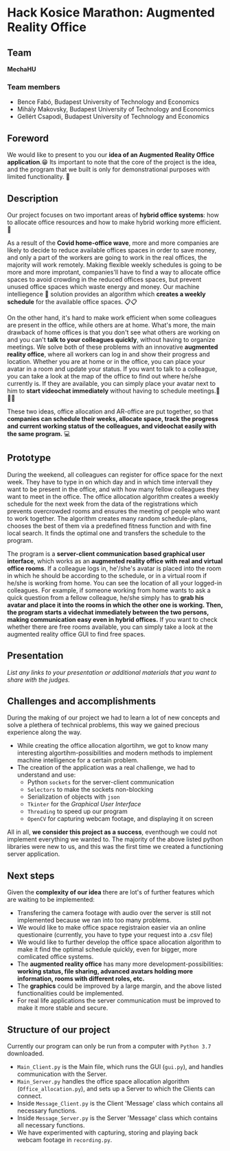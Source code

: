 # Hack Kosice Marathon: Augmented Reality Office

## Team

**MechaHU**

### Team members

- Bence Fabó, Budapest University of Technology and Economics
- Mihály Makovsky, Budapest University of Technology and Economics
- Gellért Csapodi, Budapest University of Technology and Economics

## Foreword

We would like to present to you our **idea of an Augmented Reality Office application**.😁 Its important to note that the core of the project is the idea, and the program that we built is only for demonstrational purposes with limited functionality. 🚧

## Description

  Our project focuses on two important areas of **hybrid office systems**: how to allocate office resources and how to make hybrid working more efficient. 🏢

  As a result of the **Covid home-office wave**, more and more companies are likely to decide to reduce available offices spaces in order to save money, and only a part of the workers are going to work in the real offices, the majority will work remotely. Making flexible weekly schedules is going to be more and more improtant, companies'll have to find a way to allocate office spaces to avoid crowding in the reduced offices spaces, but prevent unused office spaces which waste energy and money. Our machine intelliegence 🧠 solution provides an algorithm which **creates a weekly schedule** for the available office spaces. 📋📋

  On the other hand, it's hard to make work efficient when some colleagues are present in the office, while others are at home. What's more, the main drawback of home offices is that you don't see what others are working on and you can't **talk to your colleagues quickly**, without having to organize meetings. We solve both of these problems with an innovative **augmented reality office**, where all workers can log in and show their progress and location. Whether you are at home or in the office, you can place your avatar in a room and update your status. If you want to talk to a colleague, you can take a look at the map of the office to find out where he/she currently is. If they are available, you can simply place your avatar next to him to **start videochat immediately** without having to schedule meetings.👻🧑‍💼

  These two ideas, office allocation and AR-office are put together, so that **companies can schedule their weeks, allocate space, track the progress and current working status of the colleagues, and videochat easily with the same program.** 💻

## Prototype

  During the weekend, all colleagues can register for office space for the next week. They have to type in on which day and in which time intervall they want to be present in the office, and with how many fellow colleagues they want to meet in the office. The office allocation algorithm creates a weekly schedule for the next week from the data of the registrations which prevents overcrowded rooms and ensures the meeting of people who want to work together. The algorithm creates many random schedule-plans, chooses the best of them via a predefined fitness function and with fine local search. It finds the optimal one and transfers the schedule to the program.

  The program is a **server-client communication based graphical user interface**, which works as an **augmented reality office with real and virtual office rooms**. If a colleague logs in, he'/she's avatar is placed into the room in which he should be according to the schedule, or in a virtual room if he/she is working from home. You can see the location of all your logged-in colleagues. For example, if someone working from home wants to ask a quick question from a fellow colleague, he/she simply has to **grab his avatar and place it into the rooms in which the other one is working. Then, the program starts a videchat immediately between the two persons, making communication easy even in hybrid offices.** If you want to check whether there are free rooms available, you can simply take a look at the augmented reality office GUI to find free spaces.

## Presentation

*List any links to your presentation or additional materials that you want to share with the judges.*

## Challenges and accomplishments

During the making of our project we had to learn a lot of new concepts and solve a plethera of technical problems, this way we gained precious experience along the way.
- While creating the office allocation algortihm, we got to know many interesting algortihm-possibilities and modern methods to implement machine intelligence for a certain problem.
- The creation of the application was a real challenge, we had to understand and use:
    -  Python ```sockets``` for the server-client communication
    -  ```Selectors``` to make the sockets non-blocking
    -  Serialization of objects with ```json```
    -  ```Tkinter``` for the _Graphical User Interface_
    -  ```Threading``` to speed up our program
    -  ```OpenCV``` for capturing webcam footage, and displaying it on screen

All in all, **we consider this project as a success**, eventhough we could not implement everything we wanted to. The majority of the above listed python libraries were new to us, and this was the first time we created a functioning server application.

## Next steps
Given the **complexity of our idea** there are lot's of further features which are waiting to be implemented:
- Transfering the camera footage with audio over the server is still not implemented because we ran into too many problems.
- We would like to make office space registraion easier via an online questionaire (currently, you have to type your request into a .csv file)
- We would like to further develop the office space allocation algorithm to make it find the optimal schedule quickly, even for bigger, more comlicated office systems. 
- The **augmented reality office** has many more development-possibilities: **working status, file sharing, advanced avatars holding more information, rooms with different roles, etc.**
- The **graphics** could be improved by a large margin, and the above listed functionalities could be implemented.
- For real life applications the server communication must be improved to make it more stable and secure.

## Structure of our project
Currently our program can only be run from a computer with `Python 3.7` downloaded.
- `Main_Client.py` is the Main file, which runs the GUI (`gui.py`), and handles communication with the Server.
- `Main_Server.py` handles the office space allocation algorithm (`Office_allocation.py`), and sets up a Server to which the Clients can connect.
- Inside `Message_Client.py` is the Client 'Message' class which contains all necessary functions.
- Inside `Message_Server.py` is the Server 'Message' class which contains all necessary functions.
- We have experimented with capturing, storing and playing back webcam footage in `recording.py`.
